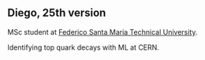 ## Diego, 25th version

MSc student at [Federico Santa Maria Technical University](https://usm.cl/).

Identifying top quark decays with ML at CERN.
